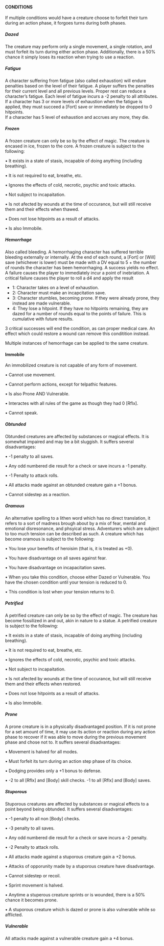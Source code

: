 #### CONDITIONS

If multiple conditions would have a creature choose to forfeit their turn during an action phase, it forgoes turns during both phases.

##### Dazed
The creature may perform only a single movement, a single rotation, and must forfeit its turn during either action phase. Additionally, there is a 50% chance it simply loses its reaction when trying to use a reaction.

##### Fatigue
A character suffering from fatigue (also called exhaustion) will endure penalties based on the level of their fatigue. A player suffers the penalties for their current level and all previous levels. Proper rest can reduce a character’s fatigue. Each level of fatigue incurs a -2 penalty to all attributes. 
If a character has 3 or more levels of exhaustion when the fatigue is applied, they must succeed a [Fort] save or immediately be dropped to 0 hitpoints.  
If a character has 5 level of exhaustion and accrues any more, they die.

##### Frozen
A frozen creature can only be so by the effect of magic. The creature is encased in ice, frozen to the core. A frozen creature is subject to the following:

  • It exists in a state of stasis, incapable of doing anything (including breathing).

  • It is not required to eat, breathe, etc.

  • Ignores the effects of cold, necrotic, psychic and toxic attacks.

  • Not subject to incapaitation.

  • Is not afected by wounds at the time of occurance, but will still receive them and their effects when thawed.

  • Does not lose hitpoints as a result of attacks.

  • Is also Immobile.

##### Hemorrhage
Also called bleeding. A hemorrhaging character has suffered terrible bleeding externally or internally. At the end of each round, a [Fort] or [Will] save (whichever is lower) must be made with a DV equal to 5 + the number of rounds the character has been hemorrhaging. A success yields no effect. A failure causes the player to immediately incur a point of inebriation. A critical failure causes the player to roll a d4 and apply the result
 * 1: Character takes on a level of exhaustion.
 * 2: Character must make an incapcitation save.
 * 3: Character stumbles, becoming prone. If they were already prone, they instead are made vulnerable.
 * 4: They lose a hitpoint. If they have no hitpoints remaining, they are dazed for a number of rounds equal to the points of failure. This is cumulative with future results.

3 critical successes will end the condition, as can proper medical care. An effect which could restore a wound can remove this conditition instead.

Multiple instances of hemorrhage can be applied to the same creature.

#### Immobile
An immobilized creature is not capable of any form of movement.

  • Cannot use movement.

  • Cannot perform actions, except for telpathic features.

  • Is also Prone AND Vulnerable.

  • Interactes with all rules of the game as though they had 0 [Rflx].

  • Cannot speak.

##### Obtunded
Obtunded creatures are affected by substances or magical effects. It is somewhat impaired and may be a bit sluggish. It suffers several disadvantages: 

  • -1 penalty to all saves.

  • Any odd numbered die result for a check or save incurs a -1 penalty.

  • -1 Penalty to attack rolls.

  • All attacks made against an obtunded creature gain a +1 bonus.

  • Cannot sidestep as a reaction.

  ##### Oramous
  An alternative spelling to a lithen word which has no direct translation, it refers to a sort of madness brough about by a mix of fear, mental and emotional disresonance, and phsyical stress. Adventurers which are subject to too much tension can be described as such. A creature which has become oramous is subject to the following:

• You lose your benefits of heroisim (that is, it is treated as +0).

• You have disadvantage on all saves against fear.

• You have disadvantage on incapacitation saves.

• When you take this condition, choose either Dazed or Vulnerable. You have the chosen condition until your tension is reduced to 0.

• This condition is lost when your tension returns to 0.

  ##### Petrified
A petrified creature can only be so by the effect of magic. The creature has become fossilized in and out, akin in nature to a statue. A petrified creature is subject to the following:

  • It exists in a state of stasis, incapable of doing anything (including breathing).

  • It is not required to eat, breathe, etc.

  • Ignores the effects of cold, necrotic, psychic and toxic attacks.

  • Not subject to incapaitation.

  • Is not afected by wounds at the time of occurance, but will still receive them and their effects when restored.

  • Does not lose hitpoints as a result of attacks.

  • Is also Immobile.

##### Prone
A prone creature is in a physically disadvantaged position. If it is not prone for a set amount of time, it may use its action or reaction during any action phase to recover if it was able to move during the previous movement phase and chose not to. It suffers several disadvantages: 

  • Movement is halved for all modes.

  • Must forfeit its turn during an action step phase of its choice.

  • Dodging provides only a +1 bonus to defense.

  • -2 to all [Rflx] and [Body] skill checks. -1 to all [Rflx] and [Body] saves.

##### Stuporous
  Stuporous creatures are affected by substances or magical effects to a point beyond being obtunded. It suffers several disadvantages: 

  • -1 penalty to all non [Body] checks.

  • -3 penalty to all saves.

  • Any odd numbered die result for a check or save incurs a -2 penalty.

  • -2 Penalty to attack rolls.

  • All attacks made against a stuporous creature gain a +2 bonus.

  • Attacks of opporunity made by a stuporous creature have disadvantage.

  • Cannot sidestep or recoil.

  • Sprint movement is halved.

  • Anytime a stuperous creature sprints or is wounded, there is a 50% chance it becomes prone.

  • A stuporous creature which is dazed or prone is also vulnerable while so afflicted.

##### Vulnerable
All attacks made against a vulnerable creature gain a +4 bonus.
